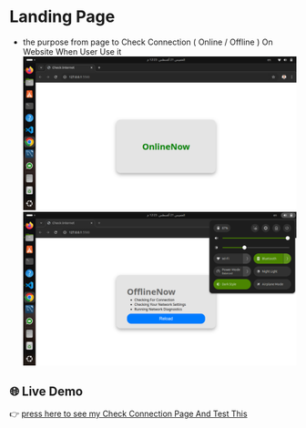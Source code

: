 # Landing Page
- the purpose from page to Check Connection ( Online / Offline ) On Website When User Use it  
![Live photo for landing page](photo/Online.png)
![Live photo for landing page](photo/Offline.png)

## 🌐 Live Demo
👉 [press here to see my Check Connection Page And Test This]()